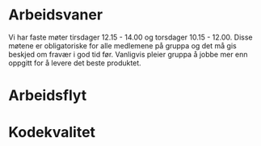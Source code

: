 # Arbeidsvaner

Vi har faste møter tirsdager 12.15 - 14.00 og torsdager 10.15 - 12.00. Disse møtene er obligatoriske for alle medlemene på gruppa og det må gis beskjed om fravær i god tid før. Vanligvis pleier gruppa å jobbe mer enn oppgitt for å levere det beste produktet.




# Arbeidsflyt






# Kodekvalitet





